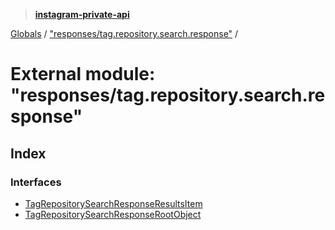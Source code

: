> **[instagram-private-api](../README.md)**

[Globals](../globals.md) / ["responses/tag.repository.search.response"](_responses_tag_repository_search_response_.md) /

# External module: "responses/tag.repository.search.response"

## Index

### Interfaces

* [TagRepositorySearchResponseResultsItem](../interfaces/_responses_tag_repository_search_response_.tagrepositorysearchresponseresultsitem.md)
* [TagRepositorySearchResponseRootObject](../interfaces/_responses_tag_repository_search_response_.tagrepositorysearchresponserootobject.md)